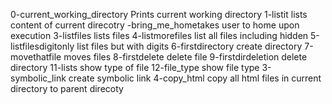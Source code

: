 0-current_working_directory Prints current working directory
1-listit lists content of current direcotry
-bring_me_hometakes user to home upon execution
3-listfiles lists files
4-listmorefiles list all files including hidden
5-listfilesdigitonly list files but with digits
6-firstdirectory create directory
7-movethatfile moves files
8-firstdelete delete file
9-firstdirdeletion delete directory
11-lists show type of file
12-file_type show file type
3-symbolic_link create symbolic link
4-copy_html copy all html files in current directory to parent direcoty
